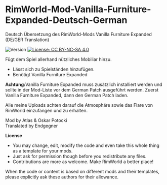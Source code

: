 # RimWorld-Mod-Vanilla-Furniture-Expanded-Deutsch-German
Deutsch Übersetzung des RimWorld-Mods Vanilla Furniture Expanded (DE/GER Translation)

<img src="https://camo.githubusercontent.com/1e4f97e52db576a793e373a27c2de38c026bb3f1/68747470733a2f2f696d672e736869656c64732e696f2f62616467652f52696d776f726c642d312e302d677265656e2e737667" alt="Version" data-canonical-src="https://img.shields.io/badge/Rimworld-1.0-green.svg" style="max-width:100%;"></a>
<a href="http://creativecommons.org/licenses/by-nc-sa/4.0/" rel="nofollow"><img src="https://camo.githubusercontent.com/322fefce6b2264d9ff2ad35ea5dcd4622e437b04/68747470733a2f2f696d672e736869656c64732e696f2f62616467652f4c6963656e73652d434325323042592d2d4e432d2d5341253230342e302d626c75652e737667" alt="License: CC BY-NC-SA 4.0" data-canonical-src="https://img.shields.io/badge/License-CC%20BY--NC--SA%204.0-blue.svg" style="max-width:100%;"></a>

Fügt dem Spiel allerhand nützliches Mobiliar hinzu.

 - Lässt sich zu Spielständen hinzufügen.
 - Benötigt Vanilla Furniture Expanded

<b>Achtung:</b>Vanilla Furniture Expanded muss zusätzlich installiert werden und sollte in der Mod-Liste vor dem German Patch ausgeführt werden. Zuerst Vanilla Furniture Expanded, dann den German Patch laden.

Alle meine Uploads achten darauf die Atmosphäre sowie das Flare von RimWorld einzufangen und zu erhalten.

Mod by Atlas & Oskar Potocki<br>
Translated by Endgegner<br>

<b>License</b>
- You may change, edit, modify the code and even take this whole thing as a template for your mods.
- Just ask for permission though before you redistribute any files.
- Contributions are more as welcome. Make RimWorld a better place!

When the code or content is based on different mods and their templates, please explicitly ask these authors for their allowance.
